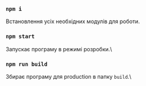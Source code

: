 ### `npm i`
Встановлення усіх необхідних модулів для роботи. 

### `npm start`
Запускає програму в режимі розробки.\

### `npm run build`
Збирає програму для production в папку `build`.\
